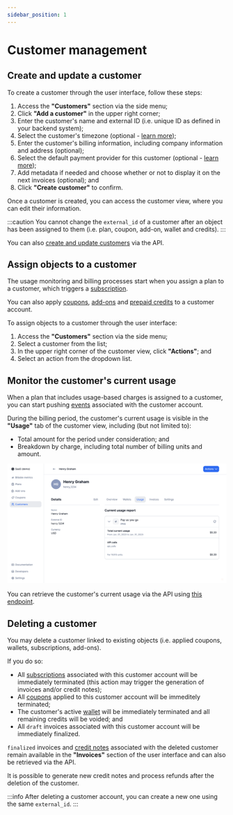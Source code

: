 ```yaml
---
sidebar_position: 1
---
```


# Customer management

## Create and update a customer
To create a customer through the user interface, follow these steps:
1. Access the **"Customers"** section via the side menu;
2. Click **"Add a customer"** in the upper right corner;
3. Enter the customer's name and external ID (i.e. unique ID as defined in your backend system);
4. Select the customer's timezone (optional - [learn more](../customers/invoice_customer#timezone));
5. Enter the customer's billing information, including company information and address (optional);
6. Select the default payment provider for this customer (optional - [learn more](../payments/overview)); 
7. Add metadata if needed and choose whether or not to display it on the next invoices (optional); and
8. Click **"Create customer"** to confirm.

Once a customer is created, you can access the customer view, where you can edit their information.

:::caution
You cannot change the `external_id` of a customer after an object has been assigned to them (i.e. plan, coupon, add-on, wallet and credits).
:::

You can also [create and update customers](../../api/customers/create-update-customer) via the API.

## Assign objects to a customer
The usage monitoring and billing processes start when you assign a plan to a customer, which triggers a [subscription](../plans/subscription).

You can also apply [coupons](../coupons), [add-ons](../addons) and [prepaid credits](../prepaid_credits) to a customer account.

To assign objects to a customer through the user interface:
1. Access the **"Customers"** section via the side menu;
2. Select a customer from the list;
3. In the upper right corner of the customer view, click **"Actions"**; and
4. Select an action from the dropdown list.

## Monitor the customer's current usage
When a plan that includes usage-based charges is assigned to a customer, you can start pushing [events](../events/ingesting_events) associated with the customer account.

During the billing period, the customer's current usage is visible in the **"Usage"** tab of the customer view, including (but not limited to):
- Total amount for the period under consideration; and
- Breakdown by charge, including total number of billing units and amount.

![View of the "Usage" tab](../../../static/img/customer-current-usage.png)

You can retrieve the customer's current usage via the API using [this endpoint](../../api/customer_usage/customer-usage).



## Deleting a customer
You may delete a customer linked to existing objects (i.e. applied coupons, wallets, subscriptions, add-ons).

If you do so:
- All [subscriptions](../plans/subscription) associated with this customer account will be immediately terminated (this action may trigger the generation of invoices and/or credit notes);
- All [coupons](../coupons) applied to this customer account will be immeditely terminated;
- The customer's active [wallet](../prepaid_credits) will be immediately terminated and all remaining credits will be voided; and
- All `draft` invoices associated with this customer account will be immediately finalized.

`finalized` invoices and [credit notes](../credit_notes) associated with the deleted customer remain available in the **"Invoices"** section of the user interface and can also be retrieved via the API.

It is possible to generate new credit notes and process refunds after the deletion of the customer.

:::info
After deleting a customer account, you can create a new one using the same `external_id`.
:::